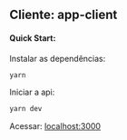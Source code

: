 ## Cliente: app-client

#### Quick Start:

Instalar as dependências:
```bash
yarn
```

Iniciar a api:
```bash
yarn dev
```

Acessar: [localhost:3000](http://localhost:3000/)
